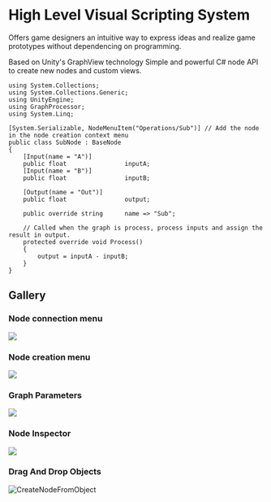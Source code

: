 # High Level Visual Scripting System
Offers game designers an intuitive way to express ideas and realize game prototypes without dependencing on programming. 

Based on Unity's GraphView technology
Simple and powerful C# node API to create new nodes and custom views.

```CSharp
using System.Collections;
using System.Collections.Generic;
using UnityEngine;
using GraphProcessor;
using System.Linq;

[System.Serializable, NodeMenuItem("Operations/Sub")] // Add the node in the node creation context menu
public class SubNode : BaseNode
{
    [Input(name = "A")]
    public float                inputA;
    [Input(name = "B")]
    public float                inputB;

    [Output(name = "Out")]
    public float				output;

    public override string		name => "Sub";

    // Called when the graph is process, process inputs and assign the result in output.
    protected override void Process()
    {
        output = inputA - inputB;
    }
}
```

## Gallery


### Node connection menu
![](https://user-images.githubusercontent.com/6877923/89330117-12f67d80-d690-11ea-9b62-f878b86b8342.gif)

### Node creation menu
![](https://user-images.githubusercontent.com/6877923/58935811-893adf80-876e-11e9-9f69-69ce51a432b8.png)

### Graph Parameters
![](https://user-images.githubusercontent.com/6877923/90035202-d6470980-dcc1-11ea-92e0-a754820bdc55.png)

### Node Inspector
![](https://user-images.githubusercontent.com/6877923/87306684-ac5ec380-c518-11ea-9346-1ed47e8cd016.gif)


### Drag And Drop Objects
![CreateNodeFromObject](https://user-images.githubusercontent.com/6877923/110240003-20d3f000-7f4a-11eb-8adc-e52340945b74.gif)
